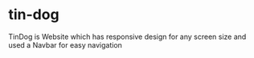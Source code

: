 # tin-dog
TinDog is Website which has responsive design for any screen size and used a Navbar for easy navigation
